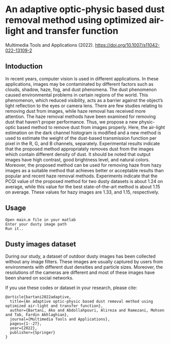 # An adaptive optic-physic based dust removal method using optimized air-light and transfer function
Multimedia Tools and Applications (2022). https://doi.org/10.1007/s11042-022-13109-2

## Intoduction
In recent years, computer vision is used in different applications. In these applications, images may be contaminated by different factors such as clouds, shadow, haze, fog, and dust phenomena. The dust phenomenon caused environmental problems in certain regions of the world. This phenomenon, which reduced visibility, acts as a barrier against the object’s light reflection to the eyes or camera lens. There are few studies relating to removing dust from images, while haze removal has received more attention. The haze removal methods have been examined for removing dust that haven’t proper performance. Thus, we propose a new physic-optic based method to remove dust from images properly. Here, the air-light estimation on the dark channel histogram is modified and a new method is used to estimate the weight of the dust-based transmission function per pixel in the R, G, and B channels, separately. Experimental results indicate that the proposed method appropriately removes dust from the images which contain different density of dust. It should be noted that output images have high contrast, good brightness level, and natural colors. Moreover, the proposed method can be used for removing haze from hazy images as a suitable method that achieves better or acceptable results than popular and recent haze removal methods. Experiments indicate that the PCQI value of the proposed method for two dusty datasets is about 1.24 on average, while this value for the best state-of-the-art method is about 1.15 on average. These values for hazy images are 1.33, and 1.15, respectively.

## Usage
```
Open main.m file in your matlab
Enter your dusty image path
Run it..
```

## Dusty images dataset

During our study, a dataset of outdoor dusty images has been collected without any image filters. These images are usually captured by users from environments with different dust densities and particle sizes. Moreover, the resolutions of the cameras are different and most of these images have been shared on social networks.  

If you use these codes or dataset in your research, please cite:
```
@article{bartani2022adaptive,
  title={An adaptive optic-physic based dust removal method using optimized air-light and transfer function},
  author={Bartani, Ako and Abdollahpouri, Alireza and Ramezani, Mohsen and Tab, Fardin Akhlaghian},
  journal={Multimedia Tools and Applications},
  pages={1--27},
  year={2022},
  publisher={Springer}
}
```
